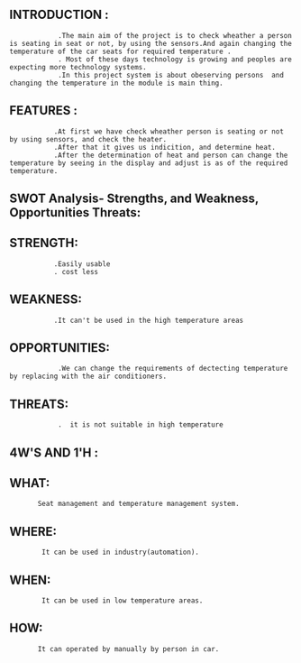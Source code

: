## INTRODUCTION :
                .The main aim of the project is to check wheather a person is seating in seat or not, by using the sensors.And again changing the temperature of the car seats for required temperature .
                . Most of these days technology is growing and peoples are expecting more technology systems.
                .In this project system is about obeserving persons  and changing the temperature in the module is main thing.
                
  ## FEATURES : 
               .At first we have check wheather person is seating or not by using sensors, and check the heater.
               .After that it gives us indicition, and determine heat.
               .After the determination of heat and person can change the temperature by seeing in the display and adjust is as of the required                       temperature.
                
   ## SWOT Analysis- Strengths, and Weakness, Opportunities Threats:
   
   ## STRENGTH: 
               .Easily usable
               . cost less
   ## WEAKNESS:
               .It can't be used in the high temperature areas
               
   ## OPPORTUNITIES:
                .We can change the requirements of dectecting temperature by replacing with the air conditioners.
                
   ## THREATS:  
                .  it is not suitable in high temperature
                
   ## 4W'S AND 1'H :
   
   ## WHAT:
           Seat management and temperature management system.
           
   ## WHERE:
            It can be used in industry(automation).
          
   ## WHEN:
            It can be used in low temperature areas.
            
   ## HOW:
           It can operated by manually by person in car.
   
                 
